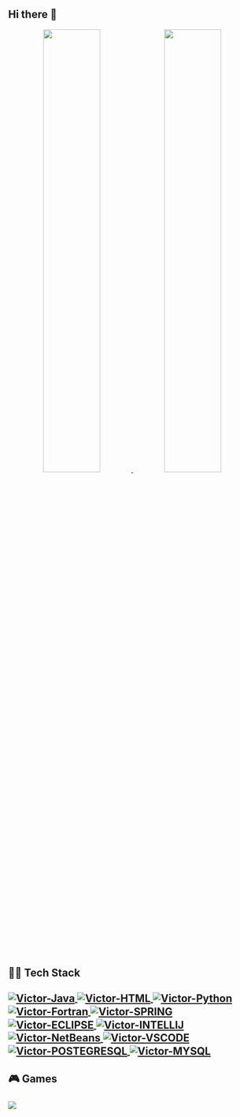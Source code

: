 <h2 align="left">Hi there 👋</h2>

<div align="center">
  <a href="https://github.com/vtvictor">
  <img width="48%" src="https://github-readme-stats.vercel.app/api?username=vtvictor&show_icons=true&theme=dracula&include_all_commits=true&count_private=true"/>
  <img width="48%" src="https://github-readme-stats.vercel.app/api/top-langs/?username=vtvictor&layout=compact&langs_count=7&theme=dracula"/>
</div>
  </a>


##
<h2 align="left"> 👩‍💻 Tech Stack 
<div style="display: inline_block"><br>
  <a href="https://github.com/vtvictor">
   <img align="center" alt="Victor-Java" src="https://img.shields.io/badge/Java-ED8B00?style=for-the-badge&logo=java&logoColor=white">
   <img align="center" alt="Victor-HTML" src="https://img.shields.io/badge/HTML-239120?style=for-the-badge&logo=html5&logoColor=white">
   <img align="center" alt="Victor-Python" src="https://img.shields.io/badge/Python-3776AB?style=for-the-badge&logo=python&logoColor=white">
   <img align="center" alt="Victor-Fortran" src="https://img.shields.io/badge/Fortran-%23734F96.svg?style=for-the-badge&logo=fortran&logoColor=white">
   <img align="center" alt="Victor-SPRING" src="https://img.shields.io/badge/Spring-6DB33F?style=for-the-badge&logo=spring&logoColor=white">
   <img align="center" alt="Victor-ECLIPSE" src="https://img.shields.io/badge/Eclipse-2C2255?style=for-the-badge&logo=eclipse&logoColor=white">
   <img align="center" alt="Victor-INTELLIJ" src="https://img.shields.io/badge/IntelliJ_IDEA-000000.svg?style=for-the-badge&logo=intellij-idea&logoColor=white">
   <img align="center" alt="Victor-NetBeans" src="https://img.shields.io/badge/apache%20netbeans-1B6AC6?style=for-the-badge&logo=apache%20netbeans%20IDE&logoColor=white">
   <img align="center" alt="Victor-VSCODE" src="https://img.shields.io/badge/Visual_Studio_Code-0078D4?style=for-the-badge&logo=visual%20studio%20code&logoColor=white">
   <img align="center" alt="Victor-POSTEGRESQL" src="https://img.shields.io/badge/PostgreSQL-316192?style=for-the-badge&logo=postgresql&logoColor=white">
   <img align="center" alt="Victor-MYSQL" src="https://img.shields.io/badge/MySQL-005C84?style=for-the-badge&logo=mysql&logoColor=white">
  </h2>
  </a>

</div>


<h2 align="left"> 🎮 Games 
<div style="display: inline_block"><br>
  <a href="https://steamcommunity.com/id/whoisvtx" target="_blank"><img src="https://img.shields.io/badge/Steam-000000?style=for-the-badge&logo=steam&logoColor=white" target="_blank">
  </h2>
  </a>
</div>
